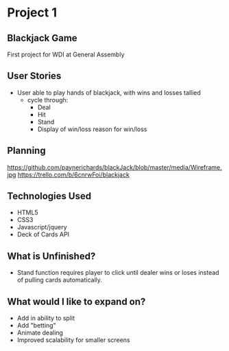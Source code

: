 # Project 1

## Blackjack Game
First project for WDI at General Assembly

## User Stories

* User able to play hands of blackjack, with wins and losses tallied 
	* cycle through:
		* Deal
		* Hit
		* Stand
		* Display of win/loss reason for win/loss
## Planning

https://github.com/paynerichards/blackJack/blob/master/media/Wireframe.jpg
https://trello.com/b/6cnrwFoi/blackjack

## Technologies Used
* HTML5
* CSS3
* Javascript/jquery
* Deck of Cards API
## What is Unfinished?
* Stand function requires player to click until dealer wins or loses instead of pulling cards automatically.

## What would I like to expand on?
* Add in ability to split
* Add "betting"
* Animate dealing
* Improved scalability for smaller screens